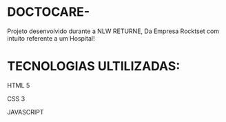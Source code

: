 # DOCTOCARE-
Projeto desenvolvido durante a NLW RETURNE, Da Empresa Rocktset com intuito referente a um Hospital!

# TECNOLOGIAS ULTILIZADAS:

HTML 5

CSS 3

JAVASCRIPT
 
